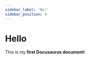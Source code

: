 ```yaml
---
sidebar_label: 'Hi!'
sidebar_position: 4
---
```



# Hello

This is my **first Docusaurus document**!